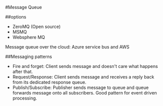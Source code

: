 #Message Queue

##options

- ZeroMQ (Open source)
- MSMQ
- Websphere MQ

Message queue over the cloud:  Azure service bus and AWS

##Messaging patterns

- Fire and forget: Client sends message and doesn't care what happens after that.  
- Request/Response:  Client sends message and receives a reply back from its dedicated response queue.
- Publish/Subscribe:  Publisher sends message to queue and queue forwards message onto all subscribers.
Good pattern for event driven processing.
